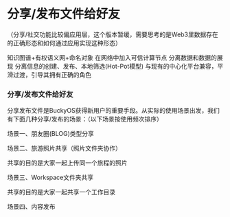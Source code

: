# 分享/发布文件给好友
（分享/社交功能比较偏应用层，这个版本暂缓，需要思考的是Web3里数据存在的正确形态和如何通过应用实现这种形态）

知识图谱+有权语义网+命名对象
在网络中加入可信计算节点
分离数据和数据的展现
分离信息的创建、发布、本地筛选(Hot-Pot模型)
与现有的中心化平台兼容，平滑过渡，引导其拥有正确的角色


### 分享/发布文件给好友

分享发布文件是BuckyOS获得新用户的重要手段。从实际的使用场景出发，我们有下面几种分享/发布的场景：（以下场景按使用频次排序）

场景一、朋友圈(BLOG)类型分享

场景二、旅游照片共享（照片文件夹协作）

共享的目的是大家一起上传同一个旅程的照片

场景三、Workspace文件夹共享

共享的目的是大家一起共享一个工作目录

场景四、内容发布